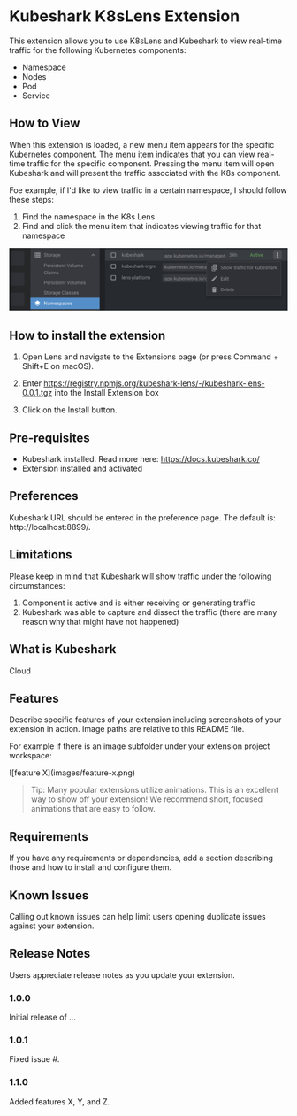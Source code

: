 # Kubeshark K8sLens Extension 

This extension allows you to use K8sLens and Kubeshark to view real-time traffic for the following Kubernetes components:
- Namespace
- Nodes
- Pod
- Service 

## How to View

When this extension is loaded, a new menu item appears for the specific Kubernetes component. The menu item indicates that you can view real-time traffic for the specific component. Pressing the menu item will open Kubeshark and will present the traffic associated with the K8s component.

Foe example, if I'd like to view traffic in a certain namespace, I should follow these steps:
1. Find the namespace in the K8s Lens 
2. Find and click the menu item that indicates viewing traffic for that namespace

![Right click to view traffic](/assets/menu-item.png)

## How to install the extension
1. Open Lens and navigate to the Extensions page (or press Command + Shift+E on macOS).

2. Enter https://registry.npmjs.org/kubeshark-lens/-/kubeshark-lens-0.0.1.tgz into the Install Extension box

3. Click on the Install button.

## Pre-requisites

- Kubeshark installed. Read more here: https://docs.kubeshark.co/
- Extension installed and activated

## Preferences

Kubeshark URL should be entered in the preference page. The default is: http://localhost:8899/. 

## Limitations

Please keep in mind that Kubeshark will show traffic under the following circumstances:
1. Component is active and is either receiving or generating traffic
2. Kubeshark was able to capture and dissect the traffic (there are many reason why that might have not happened)

## What is Kubeshark


Cloud

## Features

Describe specific features of your extension including screenshots of your extension in action. Image paths are relative to this README file.

For example if there is an image subfolder under your extension project workspace:

\!\[feature X\]\(images/feature-x.png\)

> Tip: Many popular extensions utilize animations. This is an excellent way to show off your extension! We recommend short, focused animations that are easy to follow.

## Requirements

If you have any requirements or dependencies, add a section describing those and how to install and configure them.

## Known Issues

Calling out known issues can help limit users opening duplicate issues against your extension.

## Release Notes

Users appreciate release notes as you update your extension.

### 1.0.0

Initial release of ...

### 1.0.1

Fixed issue #.

### 1.1.0

Added features X, Y, and Z.

